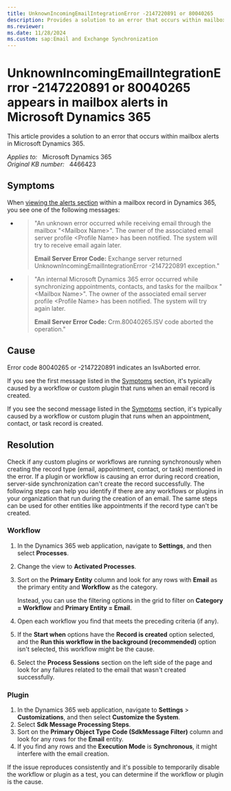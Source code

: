 ```yaml
---
title: UnknownIncomingEmailIntegrationError -2147220891 or 80040265
description: Provides a solution to an error that occurs within mailbox alerts in Microsoft Dynamics 365.
ms.reviewer: 
ms.date: 11/28/2024
ms.custom: sap:Email and Exchange Synchronization
---
```

# UnknownIncomingEmailIntegrationError -2147220891 or 80040265 appears in mailbox alerts in Microsoft Dynamics 365

This article provides a solution to an error that occurs within mailbox alerts in Microsoft Dynamics 365.

_Applies to:_ &nbsp; Microsoft Dynamics 365  
_Original KB number:_ &nbsp; 4466423

## Symptoms

When [viewing the alerts section](/power-platform/admin/monitor-email-processing-errors#view-alerts) within a mailbox record in Dynamics 365, you see one of the following messages:

- > "An unknown error occurred while receiving email through the mailbox "\<Mailbox Name>". The owner of the associated email server profile \<Profile Name> has been notified. The system will try to receive email again later.
    >
    > **Email Server Error Code:** Exchange server returned UnknownIncomingEmailIntegrationError -2147220891 exception."

- > "An internal Microsoft Dynamics 365 error occurred while synchronizing appointments, contacts, and tasks for the mailbox "\<Mailbox Name>". The owner of the associated email server profile \<Profile Name> has been notified. The system will try again later.
    >
    > **Email Server Error Code:**  Crm.80040265.ISV code aborted the operation."

## Cause

Error code 80040265 or -2147220891 indicates an IsvAborted error.

If you see the first message listed in the [Symptoms](#symptoms) section, it's typically caused by a workflow or custom plugin that runs when an email record is created.

If you see the second message listed in the [Symptoms](#symptoms) section, it's typically caused by a workflow or custom plugin that runs when an appointment, contact, or task record is created.

## Resolution

Check if any custom plugins or workflows are running synchronously when creating the record type (email, appointment, contact, or task) mentioned in the error. If a plugin or workflow is causing an error during record creation, server-side synchronization can't create the record successfully. The following steps can help you identify if there are any workflows or plugins in your organization that run during the creation of an email. The same steps can be used for other entities like appointments if the record type can't be created.

### Workflow

1. In the Dynamics 365 web application, navigate to **Settings**, and then select **Processes**.
2. Change the view to **Activated Processes**.
3. Sort on the **Primary Entity** column and look for any rows with **Email** as the primary entity and **Workflow** as the category.

    Instead, you can use the filtering options in the grid to filter on **Category = Workflow** and **Primary Entity = Email**.

4. Open each workflow you find that meets the preceding criteria (if any).
5. If the **Start when** options have the **Record is created** option selected, and the **Run this workflow in the background (recommended)** option isn't selected, this workflow might be the cause.
6. Select the **Process Sessions** section on the left side of the page and look for any failures related to the email that wasn't created successfully.

### Plugin

1. In the Dynamics 365 web application, navigate to **Settings** > **Customizations**, and then select **Customize the System**.
2. Select **Sdk Message Processing Steps**.
3. Sort on the **Primary Object Type Code (SdkMessage Filter)** column and look for any rows for the **Email** entity.
4. If you find any rows and the **Execution Mode** is **Synchronous**, it might interfere with the email creation.

If the issue reproduces consistently and it's possible to temporarily disable the workflow or plugin as a test, you can determine if the workflow or plugin is the cause.
